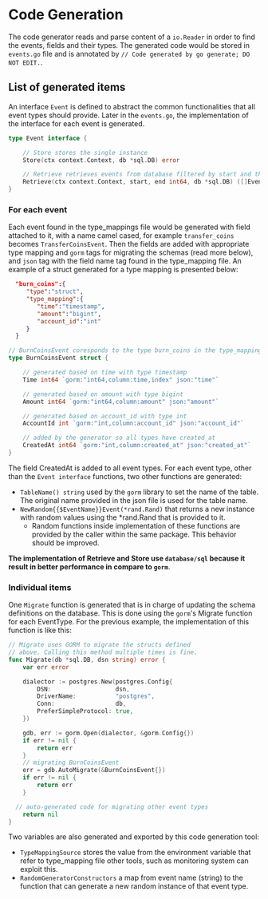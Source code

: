# Code Generation

The code generator reads and parse content of a `io.Reader` in order to find the events, fields and their types. The generated code would be stored in `events.go` file and is annotated by `// Code generated by go generate; DO NOT EDIT.`.

## List of generated items
An interface `Event` is defined to abstract the common functionalities that all event types should provide. Later in the `events.go`, the implementation of the interface for each event is generated. 

```go
type Event interface {

	// Store stores the single instance
	Store(ctx context.Context, db *sql.DB) error

	// Retrieve retrieves events from database filtered by start and the end time
	Retrieve(ctx context.Context, start, end int64, db *sql.DB) ([]Event, error)
}
```

### For each event

Each event found in the type_mappings file would be generated with field attached to it, with a name camel cased, for example `transfer_coins` becomes `TransferCoinsEvent`. Then the fields are added with appropriate type mapping and `gorm` tags for migrating the schemas (read more below), and `json` tag with the field name tag found in the type_mapping file. An example of a struct generated for a type mapping is presented below:
```json
  "burn_coins":{
     "type":"struct",
     "type_mapping":{
        "time":"timestamp",
        "amount":"bigint",
        "account_id":"int"
     }
  }
```
```go
// BurnCoinsEvent coresponds to the type burn_coins in the type_mappings
type BurnCoinsEvent struct {

	// generated based on time with type timestamp
	Time int64 `gorm:"int64,column:time,index" json:"time"`

	// generated based on amount with type bigint
	Amount int64 `gorm:"int64,column:amount" json:"amount"`

	// generated based on account_id with type int
	AccountId int `gorm:"int,column:account_id" json:"account_id"`

	// added by the generator so all types have created_at
	CreatedAt int64 `gorm:"int,column:created_at" json:"created_at"`
}
```
The field CreatedAt is added to all event types. For each event type, other than the `Event interface` functions, two other functions are generated:

- `TableName() string` used by the `gorm` library to set the name of the table. The original name provided in the json file is used for the table name.
- `NewRandom{{$EventName}}Event(*rand.Rand)` that returns a new instance with random values using the *rand.Rand that is provided to it.
  - Random functions inside implementation of these functions are provided by the caller within the same package. This behavior should be improved.

**The implementation of Retrieve and Store use `database/sql` because it result in better performance in compare to `gorm`**.

### Individual items
One `Migrate` function is generated that is in charge of updating the schema definitions on the database. This is done using the `gorm`'s Migrate function for each EventType. For the previous example, the implementation of this function is like this:
```go
// Migrate uses GORM to migrate the structs defined
// above. Calling this method multiple times is fine.
func Migrate(db *sql.DB, dsn string) error {
	var err error

	dialector := postgres.New(postgres.Config{
		DSN:                  dsn,
		DriverName:           "postgres",
		Conn:                 db,
		PreferSimpleProtocol: true,
	})

	gdb, err := gorm.Open(dialector, &gorm.Config{})
	if err != nil {
		return err
	}
	// migrating BurnCoinsEvent
	err = gdb.AutoMigrate(&BurnCoinsEvent{})
	if err != nil {
		return err
	}

  // auto-generated code for migrating other event types
	return nil
}
```

Two variables are also generated and exported by this code generation tool:

- `TypeMappingSource` stores the value from the environment variable that refer to type_mapping file other tools, such as monitoring system can exploit this.
- `RandomGeneratorConstructors` a map from event name (string) to the function that can generate a new random instance of that event type.